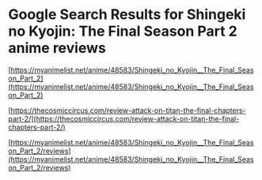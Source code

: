 # Google Search Results for Shingeki no Kyojin: The Final Season Part 2 anime reviews
[https://myanimelist.net/anime/48583/Shingeki_no_Kyojin__The_Final_Season_Part_2](https://myanimelist.net/anime/48583/Shingeki_no_Kyojin__The_Final_Season_Part_2)

[https://thecosmiccircus.com/review-attack-on-titan-the-final-chapters-part-2/](https://thecosmiccircus.com/review-attack-on-titan-the-final-chapters-part-2/)

[https://myanimelist.net/anime/48583/Shingeki_no_Kyojin__The_Final_Season_Part_2/reviews](https://myanimelist.net/anime/48583/Shingeki_no_Kyojin__The_Final_Season_Part_2/reviews)

